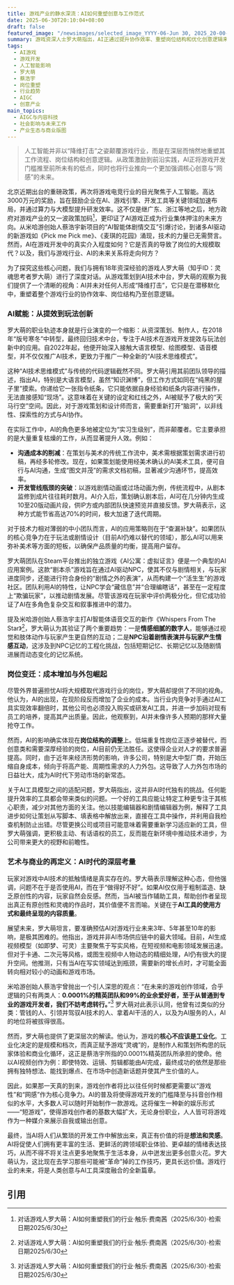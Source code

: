 ```yaml
---
title: 游戏产业的静水深流：AI如何重塑创意与工作范式
date: 2025-06-30T20:10:04+08:00
draft: false
featured_image: "/newsimages/selected_image_YYYY-06-Jun 30, 2025_20-00-23-864.jpg"
summary: 游戏资深人士罗大萌指出，AI正通过提升协作效率、重塑岗位结构和优化创意逻辑来悄然改变游戏行业，而非单纯地“降维打击”。尽管AI承担了大量重复性工作并加速了开发流程，但它也提高了人才要求，并促使行业向外包模式转型。未来，随着AI进一步降低游戏制作门槛，核心创意与“网感”将成为创作者最重要的核心竞争力。
tags: 
  - AI游戏
  - 游戏开发
  - 人工智能影响
  - 罗大萌
  - 蔡浩宇
  - 岗位重塑
  - 行业趋势
  - AIGC
  - 创意产业
main_topics: 
  - AIGC与内容科技
  - 社会影响与未来工作
  - 产业生态与商业版图
---
```


> 人工智能并非以“降维打击”之姿颠覆游戏行业，而是在深层而悄然地重塑其工作流程、岗位结构和创意逻辑。从政策激励到前沿实践，AI正将游戏开发门槛推至前所未有的低点，同时也将行业推向一个更加强调核心创意与“网感”的未来。

北京近期出台的重磅政策，再次将游戏电竞行业的目光聚焦于人工智能。高达3000万元的奖励，旨在鼓励企业在AI、游戏引擎、开发工具等关键领域加速布局，并通过算力与大模型提升研发效率。这不仅是继广东、浙江等地之后，地方政府对游戏产业的又一波政策加码[^1]，更印证了AI游戏正成为行业集体押注的未来方向。从米哈游创始人蔡浩宇新项目的“AI智能体剧情交互”引爆讨论，到诸多AI驱动的新游戏如《Pick me Pick me》、《麦琪的花园》涌现，技术的力量已无需赘言。然而，AI在游戏开发中的真实介入程度如何？它是否真的导致了岗位的大规模取代？以及，我们与游戏行业、AI的未来关系将走向何方？

为了探究这些核心问题，我们与拥有18年资深经验的游戏人罗大萌（知乎ID：灵魂思考者罗大萌）进行了深度对话。从游戏策划到AI技术中台，罗大萌的观察为我们提供了一个清晰的视角：AI并未对任何人形成“降维打击”，它只是在潜移默化中，重塑着整个游戏行业的协作效率、岗位结构乃至创意逻辑。

### AI赋能：从提效到玩法创新

罗大萌的职业轨迹本身就是行业演变的一个缩影：从资深策划、制作人，在2018年“版号寒冬”中转型，最终回归技术中台，专注于AI技术在游戏开发提效与玩法创新中的应用。自2022年起，他便开始深入接触大语言模型、绘图模型、语音模型，并不仅仅推广AI技术，更致力于推广一种全新的“AI技术思维模式”。

这种“AI技术思维模式”与传统的代码逻辑截然不同。罗大萌引用其前团队领导的描述，指出AI，特别是大语言模型，虽然“知识渊博”，但工作方式如同在“纯黑的屋子里”摸索。你递给它一张指令纸条，它只能依据自身经验和纸条内容进行操作，无法直接感知“现场”。这意味着在关键的设定和红线之外，AI被赋予了极大的“天马行空”空间。因此，对于游戏策划和设计师而言，需要重新打开“脑洞”，以非线性、探索性的方式与AI协作。

在实际工作中，AI的角色更多地被定位为“实习生级别”，而非颠覆者。它主要承担的是大量重复枯燥的工作，从而显著提升人效。例如：

*   **沟通成本的削减**：在策划与美术的传统工作流中，美术需根据策划需求进行初稿，再经多轮修改。现在，如果策划能使用经美术确认的AI美术工具，便可自行与AI沟通，生成“图文并茂”的需求文档初稿，显著减少沟通环节，提高效率。
*   **开发管线瓶颈的突破**：以游戏剧情动画或过场动画为例，传统流程中，从剧本监修到成片往往耗时数月。AI介入后，策划确认剧本后，AI可在几分钟内生成10至20版动画片段，供IP方或内部团队快速预览并直接反馈。罗大萌表示，这种方式能节省高达70%的时间，极大加速了迭代周期。

对于技术力相对薄弱的中小团队而言，AI的应用策略则在于“查漏补缺”。如果团队的核心竞争力在于玩法或剧情设计（目前AI仍难以替代的领域），那么AI可以用来弥补美术等方面的短板，以确保产品质量的均衡，提高用户留存。

罗大萌团队在Steam平台推出的独立游戏《AI公寓：虚拟证言》便是一个典型的AI应用案例。这款“剧本杀”游戏旨在通过AI驱动NPC，使其不仅与剧情相关，与玩家进度同步，还能进行符合身份的“剧情之外的表演”，从而构建一个“活生生”的游戏社区。团队利用AI的特性，让NPC学会“藏信息”并“合理编瞎话”，甚至在一定程度上“欺骗玩家”，以推动剧情发展。尽管该游戏在玩家中评价两极分化，但它成功验证了AI在多角色复杂交互和叙事推进中的潜力。

提及米哈游创始人蔡浩宇主打AI智能体语音交互的新作《Whispers From The Star》[^1]，罗大萌认为其验证了两个重要趋势：一是**情感细腻的数字人**，能够通过视觉和肢体动作与玩家产生更自然的互动；二是**NPC沿着剧情表演并与玩家产生情感互动**，这涉及到NPC记忆的工程化挑战，包括短期记忆、长期记忆以及随剧情进展而动态变化的记忆系统。

### 岗位变迁：成本增加与外包崛起

尽管外界普遍担忧AI将大规模取代游戏行业的岗位，罗大萌却提供了不同的视角。他认为，AI的出现，在现阶段反而增加了企业的成本。当行业内竞争对手通过AI工具实现效率翻倍时，其他公司也必须投入购买或研发AI工具，并进一步加码对现有员工的培养，提高其产出质量。因此，他观察到，AI并未像许多人预期的那样大量抢夺工作。

然而，AI的影响确实体现在**岗位结构的调整**上。低端重复性岗位正逐步被替代，而创意类和需要深厚经验的岗位，AI目前仍无法胜任。这使得企业对人才的要求普遍提高。同时，由于近年来经济形势的影响，许多公司，特别是大中型厂商，开始压缩自身成本，倾向于将高产能、周期性需求的人力外包。这导致了人力外包市场的日益壮大，成为AI时代下劳动市场的新常态。

关于AI工具模型之间的适配问题，罗大萌指出，这并非AI时代独有的挑战。任何能提升效率的工具都会带来类似的问题。一个好的工具应能让特定工种更专注于其核心职责，减少对其他方面的关注。他以技能编辑器和剧情编辑器为例，解释了工具进步如何让策划从写脚本、填表格中解放出来，直接在工具中操作，并利用自我检查机制防止出错。尽管更换公司或项目可能意味着需要重新学习适应新的工具，但罗大萌强调，更积极主动、有话语权的员工，反而能在新环境中推动技术进步，为公司带来更大的视野和前瞻性。

### 艺术与商业的再定义：AI时代的深层考量

玩家对游戏中AI技术的抵触情绪是真实存在的。罗大萌表示理解这种心态，但他强调，问题不在于是否使用AI，而在于“做得好不好”。如果AI仅仅用于粗制滥造、缺乏原创性的内容，玩家自然会反感。然而，当AI被当作辅助工具，帮助创作者呈现出真正有原创性和灵魂的作品时，其价值便不言而喻。关键在于**AI工具的使用方式和最终呈现的内容质量**。

展望未来，罗大萌坦言，要准确预估AI对游戏行业未来3年、5年甚至10年的影响，是极其困难的。他指出，游戏并非AI市场供应链中的最大领域。目前，AI生成视频模型（如即梦、可灵）主要聚焦于写实风格，在短视频和电影领域发展迅速。但对于卡通、二次元等风格，或图生视频中人物动态的精细处理，AI仍有很大的提升空间。他推测，只有当AI在写实领域达到瓶颈，需要新的增长点时，才可能全面转向相对较小的动画和游戏市场。

米哈游创始人蔡浩宇曾抛出一个引人深思的观点：“在未来的游戏创作领域，合乎逻辑的只有两类人：**0.0001%的精英团队和99%的业余爱好者，至于从普通到专业的游戏开发者，我们不妨考虑转行。**”[^1] 罗大萌对此表示认同，他曾有过类似的分类：管钱的人、引领并驾驭AI技术的人、拿着AI干活的人，以及为AI服务的人，AI的地位将被拔得很高。

然而，罗大萌也提供了更深层次的解读。他认为，游戏的**核心不应该是工业化**。工业化决定的是规模和档次，而真正赋予游戏“灵魂”的，是制作人和策划所构思的玩家体验和商业化循环，这正是蔡浩宇所指的0.0001%精英团队所承担的使命。他以AI视频创作为例：即使特效、运镜、剪辑都能由AI完成，最终成功的依然是那些拥有独特想法、能找到爆点、在市场中创造新话题并使其产生价值的人。

因此，如果那一天真的到来，游戏创作者将比以往任何时候都更需要以“游戏性”和“网感”作为核心竞争力。AI的普及将使得游戏开发的门槛降至与抖音创作相似的水平，大多数人可以随时开始制作一款游戏。这将催生一种新的娱乐形式——“短游戏”，使得游戏创作者的基数大幅扩大，无论身份职业，人人皆可将游戏作为一种媒介来展示自我或输出创意。

最终，当AI将人们从繁琐的开发工作中解放出来，真正有价值的将是**想法和灵感**。AI将促使人们拥有更丰富的生活、更鲜活的跨领域职业体验、更卓越的情绪表达技巧，从而不得不将关注点更多地聚焦于生活本身，从中迸发出更多创意火花。罗大萌认为，这比现在去学习那些可能被“革命”掉的工作技巧，更具长远价值。游戏行业的未来，将是人类创意与AI工具深度融合的全新篇章。

## 引用
[^1]: 对话游戏人罗大萌：AI如何重塑我们的行业·触乐·费南茜（2025/6/30）·检索日期2025/6/30
